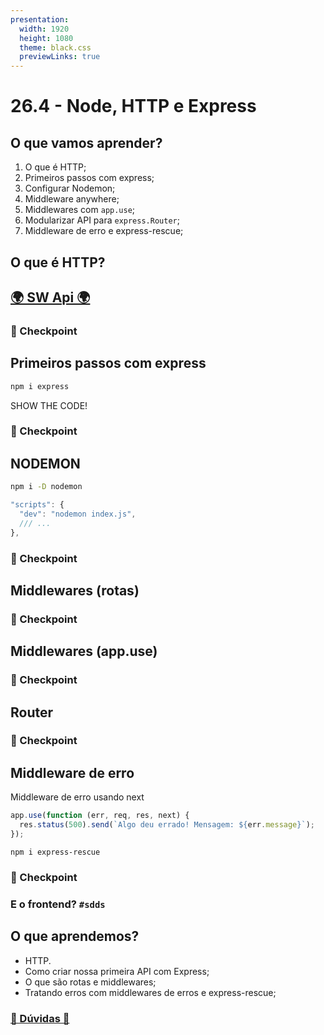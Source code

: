 ```yaml
---
presentation:
  width: 1920
  height: 1080
  theme: black.css
  previewLinks: true
---
```


<!-- slide -->
# 26.4 - Node, HTTP e Express

<!-- slide vertical=true -->

## O que vamos aprender?

1. O que é HTTP;
2. Primeiros passos com express;
3. Configurar Nodemon;
4. Middleware anywhere;
5. Middlewares com `app.use`;
6. Modularizar API para `express.Router`;
7. Middleware de erro e express-rescue;
	
<!-- slide -->

## O que é HTTP?

<!-- slide vertical=true -->

## [🌍 SW Api 🌍](https://swapi.dev/)

<!-- slide vertical=true -->

### 🏁 Checkpoint

<!-- slide -->

## Primeiros passos com express

```bash
npm i express
```

<!-- slide-vertical=true -->

SHOW THE CODE!

<!-- slide vertical=true -->

### 🏁 Checkpoint

<!-- slide -->
## NODEMON

```bash
npm i -D nodemon
```

```js
"scripts": {
  "dev": "nodemon index.js",
  /// ...
},
```

<!-- slide vertical=true -->

### 🏁 Checkpoint

<!-- slide -->

## Middlewares (rotas)

<!-- slide vertical=true -->

### 🏁 Checkpoint

<!-- slide -->

## Middlewares (app.use)

<!-- slide vertical=true -->

### 🏁 Checkpoint

<!-- slide -->

## Router

<!-- slide vertical=true -->

### 🏁 Checkpoint

<!-- slide -->

## Middleware de erro 

<!-- slide vertical=true -->

Middleware de erro usando next

```js
app.use(function (err, req, res, next) {
  res.status(500).send(`Algo deu errado! Mensagem: ${err.message}`);
});
```

<!-- slide vertical=true -->

```
npm i express-rescue
```

<!-- slide vertical=true -->

### 🏁 Checkpoint

<!-- slide  -->

### E o frontend? `#sdds`


<!-- slide  -->

## O que aprendemos?

* HTTP.
* Como criar nossa primeira API com 
Express;
* O que são rotas e middlewares;
* Tratando erros com middlewares de erros e express-rescue;

<!-- slide -->

### [🤔 Dúvidas 🤔](https://wall.sli.do/event/aglwhjui?section=1a7f5e72-14d6-4158-9e10-0fd3508432d0)